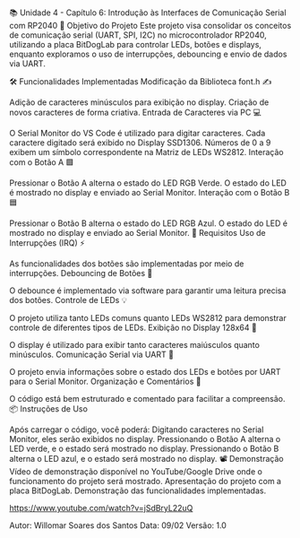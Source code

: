 📚 Unidade 4 - Capítulo 6: Introdução às Interfaces de Comunicação Serial com RP2040
📝 Objetivo do Projeto
Este projeto visa consolidar os conceitos de comunicação serial (UART, SPI, I2C) no microcontrolador RP2040, utilizando a placa BitDogLab para controlar LEDs, botões e displays, enquanto exploramos o uso de interrupções, debouncing e envio de dados via UART.


🛠️ Funcionalidades Implementadas
Modificação da Biblioteca font.h ✍️

Adição de caracteres minúsculos para exibição no display.
Criação de novos caracteres de forma criativa.
Entrada de Caracteres via PC 💻

O Serial Monitor do VS Code é utilizado para digitar caracteres.
Cada caractere digitado será exibido no Display SSD1306.
Números de 0 a 9 exibem um símbolo correspondente na Matriz de LEDs WS2812.
Interação com o Botão A 🟩

Pressionar o Botão A alterna o estado do LED RGB Verde.
O estado do LED é mostrado no display e enviado ao Serial Monitor.
Interação com o Botão B 🟦

Pressionar o Botão B alterna o estado do LED RGB Azul.
O estado do LED é mostrado no display e enviado ao Serial Monitor.
🔧 Requisitos
Uso de Interrupções (IRQ) ⚡

As funcionalidades dos botões são implementadas por meio de interrupções.
Debouncing de Botões 🛑

O debounce é implementado via software para garantir uma leitura precisa dos botões.
Controle de LEDs 💡

O projeto utiliza tanto LEDs comuns quanto LEDs WS2812 para demonstrar controle de diferentes tipos de LEDs.
Exibição no Display 128x64 📱

O display é utilizado para exibir tanto caracteres maiúsculos quanto minúsculos.
Comunicação Serial via UART 🔄

O projeto envia informações sobre o estado dos LEDs e botões por UART para o Serial Monitor.
Organização e Comentários 💬

O código está bem estruturado e comentado para facilitar a compreensão.
📦 Instruções de Uso

Após carregar o código, você poderá:
Digitando caracteres no Serial Monitor, eles serão exibidos no display.
Pressionando o Botão A alterna o LED verde, e o estado será mostrado no display.
Pressionando o Botão B alterna o LED azul, e o estado será mostrado no display.
📽️ Demonstração
Vídeo de demonstração disponível no YouTube/Google Drive onde o funcionamento do projeto será mostrado.
Apresentação do projeto com a placa BitDogLab.
Demonstração das funcionalidades implementadas.

https://www.youtube.com/watch?v=jSdBryL22uQ

Autor: Willomar Soares dos Santos
Data: 09/02
Versão: 1.0

